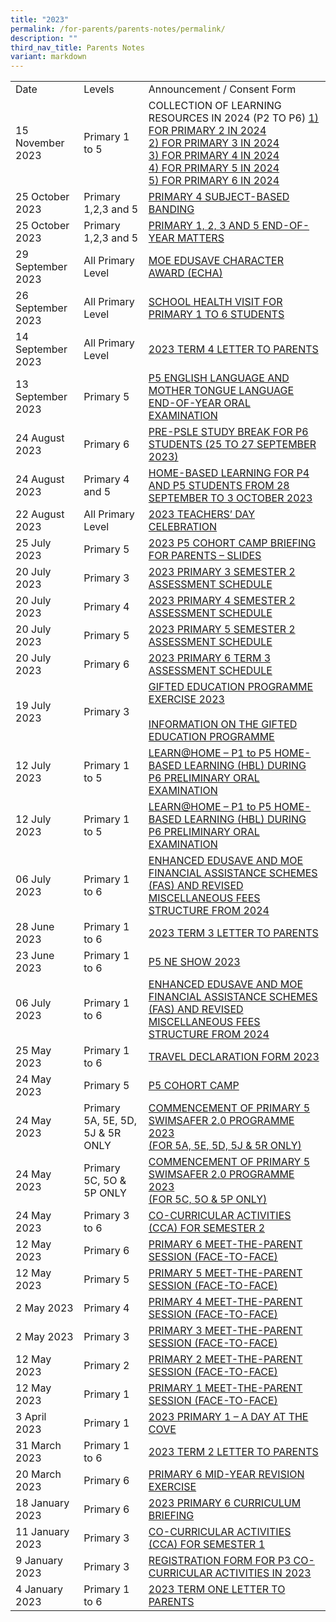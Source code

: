 ```yaml
---
title: "2023"
permalink: /for-parents/parents-notes/permalink/
description: ""
third_nav_title: Parents Notes
variant: markdown
---
```

<table>
<tbody>
  <tr>
    <td>Date</td>
    <td>Levels </td>
    <td>Announcement / Consent Form</td>
  </tr>
			<tr>
		<td>15 November 2023</td>
		<td>Primary 1 to 5</td>
		<td>COLLECTION OF LEARNING RESOURCES IN 2024 (P2 TO P6)
			<a target="_blank" href="https://go.gov.sg/p2clr">1) FOR PRIMARY 2 IN 2024</a><br>
			<a target="_blank" href="https://go.gov.sg/p3clr">2) FOR PRIMARY 3 IN 2024</a><br>
			<a target="_blank" href="https://go.gov.sg/p4clr">3) FOR PRIMARY 4 IN 2024</a><br>
			<a target="_blank" href="https://go.gov.sg/p5clr">4) FOR PRIMARY 5 IN 2024</a><br>
			<a target="_blank" href="https://go.gov.sg/p6clr">5) FOR PRIMARY 6 IN 2024</a><br>
	</td>
	</tr>
			<tr>
		<td>25 October 2023</td>
		<td>Primary 1,2,3 and 5</td>
		<td><a target="_blank" href="https://go.gov.sg/p4sbbmtp">PRIMARY 4 SUBJECT-BASED BANDING</a>
	</td>
	</tr>
	<tr>
		<td>25 October 2023</td>
		<td>Primary 1,2,3 and 5</td>
		<td><a target="_blank" href="https://go.gov.sg/eoymtp">PRIMARY 1, 2, 3 AND 5 END-OF-YEAR MATTERS</a>
	</td>
	</tr>
		<tr>
		<td>29 September 2023</td>
		<td>All Primary Level</td>
		<td><a target="_blank" href="https://go.gov.sg/pcps2023180">MOE EDUSAVE CHARACTER AWARD (ECHA)</a>
	</td>
	</tr>
		<tr>
		<td>26 September 2023</td>
		<td>All Primary Level</td>
		<td><a target="_blank" href="https://go.gov.sg/schhealthvisit2023">SCHOOL HEALTH VISIT FOR PRIMARY 1 TO 6 STUDENTS</a></td>
	</tr>
	<tr>
		<td>14 September 2023</td>
		<td>All Primary Level</td>
		<td><a target="_blank" href="https://go.gov.sg/t4lettertoparents">2023 TERM 4 LETTER TO PARENTS</a></td>
	</tr>
	<tr>
		<td>13 September 2023</td>
		<td>Primary 5</td>
		<td><a target="_blank" href="https://go.gov.sg/p5eoyoralexam">P5 ENGLISH LANGUAGE AND MOTHER TONGUE LANGUAGE
END-OF-YEAR ORAL EXAMINATION</a></td>
	</tr>
		<tr>
		<td>24 August 2023</td>
		<td>Primary 6</td>
		<td><a target="_blank" href="https://file.go.gov.sg/pcps20231263.pdf">PRE-PSLE STUDY BREAK FOR P6 STUDENTS (25 TO 27 SEPTEMBER 2023)</a></td>
	</tr>
	<tr>
		<td>24 August 2023</td>
		<td>Primary 4 and 5</td>
		<td><a target="_blank" href="https://file.go.gov.sg/pcps2023164.pdf">HOME-BASED LEARNING FOR P4 AND P5 STUDENTS FROM 28 SEPTEMBER TO 3 OCTOBER 2023 </a></td>
	</tr>
	<tr>
		<td>22 August 2023</td>
		<td>All Primary Level</td>
		<td><a target="_blank" href="https://file.go.gov.sg/teachersdayceleb.pdf">2023 TEACHERS’ DAY CELEBRATION</a></td>
	</tr>
	<tr>
    <td>25 July 2023</td>
    <td>Primary 5</td>
    <td><a target="_blank" href="https://go.gov.sg/p5cohortcampslides">2023 P5 COHORT CAMP BRIEFING FOR PARENTS – SLIDES</a></td>
  </tr>
		<tr>
   <td>20 July 2023</td>
    <td>Primary 3</td>
   <td><a target="_blank" href="https://go.gov.sg/p3sem2circular">2023 PRIMARY 3 SEMESTER 2 ASSESSMENT SCHEDULE</a></td>
  </tr>
		<tr>
    <td>20 July 2023</td>
    <td>Primary 4</td>
    <td><a target="_blank" href="https://go.gov.sg/p4sem2circular">2023 PRIMARY 4 SEMESTER 2 ASSESSMENT SCHEDULE</a></td>
  </tr>
		<tr>
    <td>20 July 2023</td>
    <td>Primary 5</td>
    <td><a target="_blank" href="https://go.gov.sg/p5sem2circular">2023 PRIMARY 5 SEMESTER 2 ASSESSMENT SCHEDULE</a></td>
  </tr>
		<tr>
    <td>20 July 2023</td>
    <td>Primary 6</td>
    <td><a target="_blank" href="https://go.gov.sg/p6term3circular">2023 PRIMARY 6 TERM 3 ASSESSMENT SCHEDULE</a></td>
  </tr>
	<tr>
    <td>19 July 2023</td>
    <td>Primary 3</td>
    <td><a target="_blank" href="https://go.gov.sg/gep2023">GIFTED EDUCATION PROGRAMME EXERCISE 2023</a><br><br> <a target="_blank" href="https://go.gov.sg/infomationonthegep">INFORMATION ON THE GIFTED EDUCATION PROGRAMME</a>
		</td>
  </tr>
<tr>
   <td>12 July 2023</td>
    <td>Primary 1 to 5</td>
    <td><a target="_blank" href="https://go.gov.sg/learnathomeparent">LEARN@HOME – P1 to P5 HOME-BASED LEARNING (HBL) DURING P6 PRELIMINARY ORAL EXAMINATION</a>
		</td>
  </tr>
	<tr>
   <td>12 July 2023</td>
   <td>Primary 1 to 5</td>
    <td><a target="_blank" href="https://go.gov.sg/learnathomeparent">LEARN@HOME – P1 to P5 HOME-BASED LEARNING (HBL) DURING P6 PRELIMINARY ORAL EXAMINATION</a>
		</td>
  </tr>
			<tr>
    <td>06 July 2023</td>
    <td>Primary 1 to 6</td>
    <td><a target="_blank" href="https://go.gov.sg/parentsgatewayannouncement05july2023">ENHANCED EDUSAVE AND MOE FINANCIAL ASSISTANCE SCHEMES (FAS) AND REVISED MISCELLANEOUS FEES STRUCTURE FROM 2024</a>
		</td>
  </tr>
			<tr>
    <td>28 June 2023</td>
    <td>Primary 1 to 6</td>
   <td><a target="_blank" href="https://go.gov.sg/t3lettertoparents">2023 TERM 3 LETTER TO PARENTS </a>
		</td>
  </tr>
		<tr>
    <td>23 June 2023</td>
    <td>Primary 1 to 6</td>
   <td><a target="_blank" href="https://go.gov.sg/p5neshow2023">P5 NE SHOW 2023</a>
		</td>
  </tr>
			<tr>
   <td>06 July 2023</td>
   <td>Primary 1 to 6</td>
   <td><a target="_blank" href="https://go.gov.sg/parentsgatewayannouncement05july2023">ENHANCED EDUSAVE AND MOE FINANCIAL ASSISTANCE SCHEMES (FAS) AND REVISED MISCELLANEOUS FEES STRUCTURE FROM 2024</a>
		</td>
  </tr>
			<tr>
   <td>25 May 2023</td>
   <td>Primary 1 to 6</td>
   <td><a target="_blank" href="https://go.gov.sg/traveldeclarationform2023">TRAVEL DECLARATION FORM 2023 </a>
		</td>
  </tr>
	<tr>
    <td>24 May 2023</td>
    <td>Primary 5</td>
    <td><a target="_blank" href="https://go.gov.sg/p5cohortcamp">P5 COHORT CAMP</a>
		</td>
  </tr>
		<tr>
    <td>24 May 2023</td>
    <td>Primary 5A, 5E, 5D, 5J &amp; 5R ONLY</td>
    <td><a target="_blank" href="https://go.gov.sg/p5swimsafer2023progp5adejr">COMMENCEMENT OF PRIMARY 5 SWIMSAFER 2.0 PROGRAMME 2023 <br>(FOR 5A, 5E, 5D, 5J &amp; 5R ONLY)</a>
		</td>
  </tr>
	<tr>
    <td>24 May 2023</td>
    <td>Primary 5C, 5O &amp; 5P ONLY</td>
    <td><a target="_blank" href="https://go.gov.sg/p5swimsaferprog2023">COMMENCEMENT OF PRIMARY 5 SWIMSAFER 2.0 PROGRAMME 2023 <br>(FOR 5C, 5O &amp; 5P ONLY)</a>
		</td>
  </tr>
	<tr>
    <td>24 May 2023</td>
    <td>Primary 3 to 6</td>
    <td><a target="_blank" href="https://go.gov.sg/ccaschedulesem22023">CO-CURRICULAR ACTIVITIES (CCA) FOR SEMESTER 2 </a>
		</td>
  </tr>
		<tr>
    <td>12 May 2023</td>
    <td>Primary 6</td>
    <td><a target="_blank" href="https://go.gov.sg/p6mtp">PRIMARY 6 MEET-THE-PARENT SESSION (FACE-TO-FACE) </a>
		</td>
  </tr>
	<tr>
    <td>12 May 2023</td>
    <td>Primary 5</td>
    <td><a target="_blank" href="https://go.gov.sg/p5mtp">PRIMARY 5 MEET-THE-PARENT SESSION (FACE-TO-FACE) </a>
		</td>
  </tr>
		<tr>
    <td>2 May 2023</td>
    <td>Primary 4</td>
    <td><a target="_blank" href="https://go.gov.sg/p4mtp">PRIMARY 4 MEET-THE-PARENT SESSION (FACE-TO-FACE) </a>
		</td>
  </tr>
		<tr>
   <td>2 May 2023</td>
   <td>Primary 3</td>
   <td><a target="_blank" href="https://go.gov.sg/p3mtp">PRIMARY 3 MEET-THE-PARENT SESSION (FACE-TO-FACE) </a>
		</td>
  </tr>
		<tr>
    <td>12 May 2023</td>
    <td>Primary 2</td>
    <td><a target="_blank" href="https://go.gov.sg/p2mtp">PRIMARY 2 MEET-THE-PARENT SESSION (FACE-TO-FACE) </a>
		</td>
  </tr>
	<tr>
    <td>12 May 2023</td>
    <td>Primary 1</td>
    <td><a target="_blank" href="https://go.gov.sg/p1mtp">PRIMARY 1 MEET-THE-PARENT SESSION (FACE-TO-FACE) </a>
		</td>
  </tr>
		<tr>
    <td>3 April 2023</td>
    <td>Primary 1</td>
    <td><a target="_blank" href="https://go.gov.sg/p1adayatthecove2023">2023 PRIMARY 1 – A DAY AT THE COVE</a>
		</td>
  </tr>
		<tr>
    <td>31 March 2023</td>
    <td>Primary 1 to 6</td>
    <td><a target="_blank" href="https://go.gov.sg/t2lettertoparents2023">2023 TERM 2 LETTER TO PARENTS</a>
		</td>
  </tr>
	<tr>
    <td>20 March 2023</td>
    <td>Primary 6</td>
   <td><a target="_blank" href="https://go.gov.sg/p62023midyearrevisionexercise">PRIMARY 6 MID-YEAR REVISION EXERCISE</a>
		</td>
  </tr>
			<tr>
    <td>18 January 2023</td>
    <td>Primary 6</td>
    <td><a target="_blank" href="https://go.gov.sg/p6curriculumbriefing2023">2023 PRIMARY 6 CURRICULUM BRIEFING</a>
		</td>
  </tr>
			<tr>
    <td>11 January 2023</td>
    <td>Primary 3</td>
    <td><a target="_blank" href="https://go.gov.sg/p3ccaregistrationform2023">CO-CURRICULAR ACTIVITIES (CCA) FOR SEMESTER 1 </a>
		</td>
  </tr>
			<tr>
    <td>9 January 2023</td>
    <td>Primary 3</td>
    <td><a target="_blank" href="https://go.gov.sg/p3ccaregistrationform2023">REGISTRATION FORM FOR P3 CO-CURRICULAR ACTIVITIES IN 2023 </a>
		</td>
  </tr>
		<tr>
    <td>4 January 2023</td>
    <td>Primary 1 to 6</td>
    <td><a target="_blank" href="https://go.gov.sg/t1lettertoparents">2023 TERM ONE LETTER TO PARENTS  </a>
		</td>
  </tr>
</tbody>
</table>